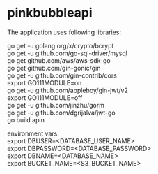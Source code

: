 # pinkbubbleapi

The application uses following libraries:

go get -u golang.org/x/crypto/bcrypt <br/>
go get -u github.com/go-sql-driver/mysql <br/>
go get github.com/aws/aws-sdk-go <br/>
go get github.com/gin-gonic/gin <br/>
go get -u github.com/gin-contrib/cors <br/>
export GO111MODULE=on <br/>
go get -u github.com/appleboy/gin-jwt/v2 <br/>
export GO111MODULE=off <br/>
go get -u github.com/jinzhu/gorm <br/>
go get -u github.com/dgrijalva/jwt-go <br/>
go build apin <br/>

environment vars: <br/>
export DBUSER=<DATABASE_USER_NAME> <br/>
export DBPASSWORD=<DATABASE_PASSWORD> <br/>
export DBNAME=<DATABASE_NAME> <br/>
export BUCKET_NAME=<S3_BUCKET_NAME> <br/>

